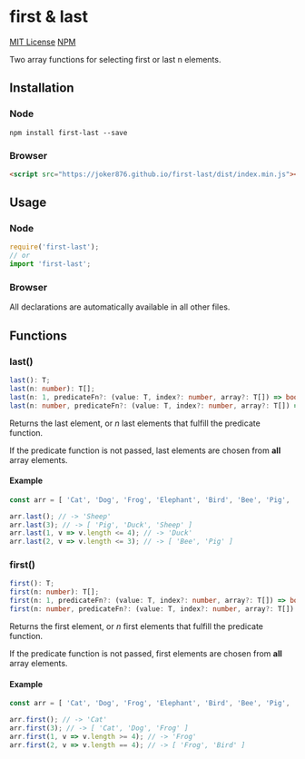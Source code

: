 # first & last
[MIT License](http://img.shields.io/badge/license-MIT-blue.svg)
[NPM](https://img.shields.io/npm/v/first-last.svg)

Two array functions for selecting first or last n elements.

## Installation
### Node
```
npm install first-last --save
```

### Browser
```html
<script src="https://joker876.github.io/first-last/dist/index.min.js"></script>
```

## Usage
### Node
```typescript
require('first-last');
// or
import 'first-last';
```

### Browser
All declarations are automatically available in all other files.

## Functions
### last()
```typescript
last(): T;
last(n: number): T[];
last(n: 1, predicateFn?: (value: T, index?: number, array?: T[]) => boolean): T;
last(n: number, predicateFn?: (value: T, index?: number, array?: T[]) => boolean): T[];
```
Returns the last element, or *n* last elements that fulfill the predicate function.

If the predicate function is not passed, last elements are chosen from **all** array elements.

#### Example
```typescript
const arr = [ 'Cat', 'Dog', 'Frog', 'Elephant', 'Bird', 'Bee', 'Pig', 'Duck', 'Sheep' ];

arr.last(); // -> 'Sheep'
arr.last(3); // -> [ 'Pig', 'Duck', 'Sheep' ]
arr.last(1, v => v.length <= 4); // -> 'Duck'
arr.last(2, v => v.length <= 3); // -> [ 'Bee', 'Pig' ]
```

### first()
```typescript
first(): T;
first(n: number): T[];
first(n: 1, predicateFn?: (value: T, index?: number, array?: T[]) => boolean): T;
first(n: number, predicateFn?: (value: T, index?: number, array?: T[]) => boolean): T[];
```
Returns the first element, or *n* first elements that fulfill the predicate function.

If the predicate function is not passed, first elements are chosen from **all** array elements.

#### Example
```typescript
const arr = [ 'Cat', 'Dog', 'Frog', 'Elephant', 'Bird', 'Bee', 'Pig', 'Duck', 'Sheep' ];

arr.first(); // -> 'Cat'
arr.first(3); // -> [ 'Cat', 'Dog', 'Frog' ]
arr.first(1, v => v.length >= 4); // -> 'Frog'
arr.first(2, v => v.length == 4); // -> [ 'Frog', 'Bird' ]
```



[license-image]: http://img.shields.io/badge/license-MIT-blue.svg
[license]: LICENSE.md